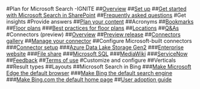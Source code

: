 #Plan for Microsoft Search -IGNITE
##[Overview](overview-microsoft-search.md)
##[Set up](setup-microsoft-search.md)
##[Get started with Microsoft Search in SharePoint](get-started-search-in-sharepoint-online.md)
##[Frequently asked questions](faqs.md)
#Get insights
#Provide answers
##[Plan your content](plan-your-content.md)
##Acronyms
##[Bookmarks](manage-bookmarks.md)
##[Floor plans](manage-floorplans.md)
###[Best practices for floor plans](floorplans-bestpractices.md)
##[Locations](manage-locations.md)
##[Q&As](manage-qas.md)
#Connectors (preview)
##[Overview](connectors-overview.md)
##[Preview release](connectors-preview.md)
##[Connectors gallery](connectors-gallery.md)
##[Manage your connector](manage-connector.md)
##Configure Microsoft-built connectors
###[Connector setup](configure-connector.md)
###[Azure Data Lake Storage Gen2](azure-data-lake-connector.md)
###[Enterprise website](enterprise-web-connector.md)
###[File share](file-share-connector.md)
###[Microsoft SQL](MSSQL-connector.md)
###[MediaWiki](mediawiki-connector.md)
###[ServiceNow](servicenow-connector.md)
##[Feedback](connectors-feedback.md)
##[Terms of use](terms-of-use.md)
#Customize and configure
##Verticals
##Result types
##Layouts
##Microsoft Search in Bing
###[Make Microsoft Edge the default browser](set-default-browser.md)
###[Make Bing the default search engine](set-default-search-engine.md)
###[Make Bing.com the default home page](set-default-homepage.md)
##[User adoption guide](user-adoption-guide.md)
